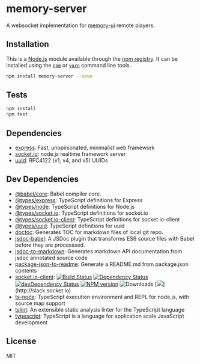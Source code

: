 # memory-server

A websocket implementation for [memory-ui](https://github.com/jhkruse/memory-ui) remote players.

## Installation

This is a [Node.js](https://nodejs.org/) module available through the 
[npm registry](https://www.npmjs.com/). It can be installed using the 
[`npm`](https://docs.npmjs.com/getting-started/installing-npm-packages-locally)
or 
[`yarn`](https://yarnpkg.com/en/)
command line tools.

```sh
npm install memory-server --save
```

## Tests

```sh
npm install
npm test
```

## Dependencies

- [express](https://ghub.io/express): Fast, unopinionated, minimalist web framework
- [socket.io](https://ghub.io/socket.io): node.js realtime framework server
- [uuid](https://ghub.io/uuid): RFC4122 (v1, v4, and v5) UUIDs

## Dev Dependencies

- [@babel/core](https://ghub.io/@babel/core): Babel compiler core.
- [@types/express](https://ghub.io/@types/express): TypeScript definitions for Express
- [@types/node](https://ghub.io/@types/node): TypeScript definitions for Node.js
- [@types/socket.io](https://ghub.io/@types/socket.io): TypeScript definitions for socket.io
- [@types/socket.io-client](https://ghub.io/@types/socket.io-client): TypeScript definitions for socket.io-client
- [@types/uuid](https://ghub.io/@types/uuid): TypeScript definitions for uuid
- [doctoc](https://ghub.io/doctoc): Generates TOC for markdown files of local git repo.
- [jsdoc-babel](https://ghub.io/jsdoc-babel): A JSDoc plugin that transforms ES6 source files with Babel before they are processsed.
- [jsdoc-to-markdown](https://ghub.io/jsdoc-to-markdown): Generates markdown API documentation from jsdoc annotated source code
- [package-json-to-readme](https://ghub.io/package-json-to-readme): Generate a README.md from package.json contents
- [socket.io-client](https://ghub.io/socket.io-client): [![Build Status](https://secure.travis-ci.org/socketio/socket.io-client.svg?branch=master)](http://travis-ci.org/socketio/socket.io-client) [![Dependency Status](https://david-dm.org/socketio/socket.io-client.svg)](https://david-dm.org/socketio/socket.io-client) [![devDependency Status](https://david-dm.org/socketio/socket.io-client/dev-status.svg)](https://david-dm.org/socketio/socket.io-client#info=devDependencies) [![NPM version](https://badge.fury.io/js/socket.io-client.svg)](https://www.npmjs.com/package/socket.io-client) ![Downloads](http://img.shields.io/npm/dm/socket.io-client.svg?style=flat) [![](http://slack.socket.io/badge.svg?)](http://slack.socket.io)
- [ts-node](https://ghub.io/ts-node): TypeScript execution environment and REPL for node.js, with source map support
- [tslint](https://ghub.io/tslint): An extensible static analysis linter for the TypeScript language
- [typescript](https://ghub.io/typescript): TypeScript is a language for application scale JavaScript development

## License

MIT
